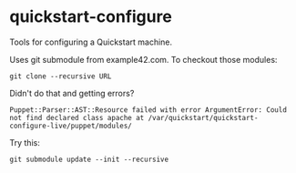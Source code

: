 quickstart-configure
====================

Tools for configuring a Quickstart machine.

Uses git submodule from example42.com.  To checkout those modules:

    git clone --recursive URL

Didn't do that and getting errors?

    Puppet::Parser::AST::Resource failed with error ArgumentError: Could not find declared class apache at /var/quickstart/quickstart-configure-live/puppet/modules/

Try this:

    git submodule update --init --recursive

